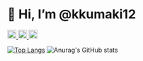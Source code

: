 # 👋 Hi, I’m @kkumaki12

<p align="left">
  <a href="http://twitter.com/k_kumaki_">
    <img height="20" src="https://img.shields.io/twitter/follow/k_kumaki_?label=Twitter&logo=twitter&style=flat" />
  </a>
  <a href="http://qiita.com/yutkat">
    <img height="20" src="https://qiita-badge.apiapi.app/s/kensuke_kumaki/posts.svg" />
  </a>
  <//qiita.com/kensuke_kumaki">
    <img height="20" src="https://qiita-badge.apiapi.app/s/kensuke_kumaki/contributions.svg" />
  </a>
</p>

[![Top Langs](https://github-readme-stats.vercel.app/api/top-langs/?username=kkumaki12&layout=compact)](https://github.com/kkumaki12/github-readme-stats)
![Anurag's GitHub stats](https://github-readme-stats.vercel.app/api?username=kkumaki12&count_private=true)
